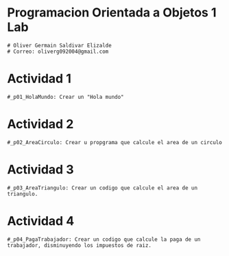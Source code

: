 # Programacion Orientada a Objetos 1 Lab
    # Oliver Germain Saldivar Elizalde
    # Correo: oliverg092004@gmail.com 

# Actividad 1
    #_p01_HolaMundo: Crear un "Hola mundo"

# Actividad 2
    #_p02_AreaCirculo: Crear u propgrama que calcule el area de un circulo

# Actividad 3
    #_p03_AreaTriangulo: Crear un codigo que calcule el area de un triangulo.

# Actividad 4
    #_p04_PagaTrabajador: Crear un codigo que calcule la paga de un trabajador, disminuyendo los impuestos de raiz.